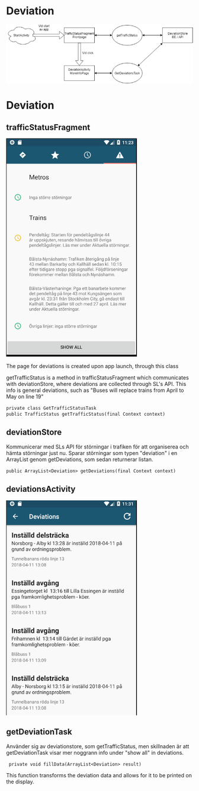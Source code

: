# Deviation 

![alt text](./DeviationDocumentation.png)

# Deviation

## trafficStatusFragment
![alt text](./TrafficStatusFragment.PNG)

The page for deviations is created upon app launch, through this class

getTrafficStatus is a method in trafficStatusFragment which communicates with deviationStore, where deviations are collected through SL's API. This info is general deviations, such as "Buses will replace trains from April to May on line 19"

```
private class GetTrafficStatusTask
public TrafficStatus getTrafficStatus(final Context context) 
```
## deviationStore
Kommunicerar med SLs API för störningar i trafiken för att organiserea och hämta störningar just nu. Sparar störningar som typen "deviation" i en ArrayList genom getDeviations, som sedan returnerar listan.

``` 
public ArrayList<Deviation> getDeviations(final Context context)
```


## deviationsActivity
![alt text](./DeviationActivity.PNG)
  ## getDeviationTask
  Använder sig av deviationstore, som getTrafficStatus, men skillnaden är att getDeviationTask visar mer noggrann info under "show all" in deviations.
  
```
 private void fillData(ArrayList<Deviation> result) 
```
  This function transforms the deviation data and allows for it to be printed on the display.
